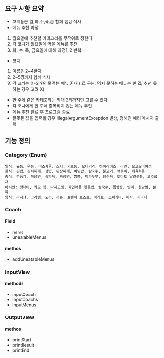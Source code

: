 ## 요구 사항 요약
- 코치들은 월,화,수,목,금 함께 점심 식사
- 메뉴 추천 과정
1. 월요일에 추천할 카테고리를 무작위로 정한다
2. 각 코치가 월요일에 먹을 메뉴를 추천
3. 화, 수, 목, 금요일에 대해 과정1, 2 반복
- 코치
1. 이름은 2~4글자 
2. 2~5명까지 함께 식사
3. 각 코치는 0~2개의 못먹는 메뉴 존재 (,로 구분, 먹지 못하는 메뉴는 빈 값, 추천 못하는 경우 고려 X)
- 한 주에 같은 카테고리는 최대 2회까지만 고를 수 있다
- 각 코치에게 한 주에 중복되지 않는 메뉴 추천
- 메뉴 추천 완료 후 프로그램 종료
- 잘못된 값을 입력할 경우 IllegalArgumentException 발생, 정해진 에러 메시지 출력


## 기능 정의

### Category (Enum)
```
일식: 규동, 우동, 미소시루, 스시, 가츠동, 오니기리, 하이라이스, 라멘, 오코노미야끼
한식: 김밥, 김치찌개, 쌈밥, 된장찌개, 비빔밥, 칼국수, 불고기, 떡볶이, 제육볶음
중식: 깐풍기, 볶음면, 동파육, 짜장면, 짬뽕, 마파두부, 탕수육, 토마토 달걀볶음, 고추잡채
아시안: 팟타이, 카오 팟, 나시고렝, 파인애플 볶음밥, 쌀국수, 똠얌꿍, 반미, 월남쌈, 분짜
양식: 라자냐, 그라탱, 뇨끼, 끼슈, 프렌치 토스트, 바게트, 스파게티, 피자, 파니니
```

### Coach
#### Field
- name
- uneatableMenus
#### methos
- addUneatableMenus

### InputView
#### methods
- inputCoach
- inputCoachs
- inputMenus

### OutputView
#### methos
- printStart
- printResult
- printEnd
